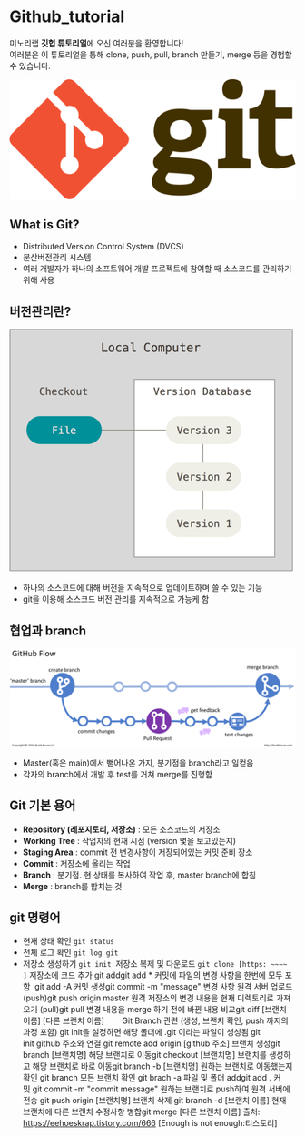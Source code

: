 # Github_tutorial  
  
미노리랩 **깃헙 튜토리얼**에 오신 여러분을 환영합니다!  
여러분은 이 튜토리얼을 통해 clone, push, pull, branch 만들기, merge 등을 경험할 수 있습니다.  

![git](./img/Git.png)

## What is Git?  
- Distributed Version Control System (DVCS)
- 분산버전관리 시스템
- 여러 개발자가 하나의 소프트웨어 개발 프로젝트에 참여할 때 소스코드를 관리하기 위해 사용

## 버전관리란?
![version](./img/version.png)
- 하나의 소스코드에 대해 버전을 지속적으로 업데이트하며 쓸 수 있는 기능  
- git을 이용해 소스코드 버전 관리를 지속적으로 가능케 함  

## 협업과 branch
![branch](./img/branch.png)
- Master(혹은 main)에서 뻗어나온 가지, 분기점을 branch라고 일컫음  
- 각자의 branch에서 개발 후 test를 거쳐 merge를 진행함  

## Git 기본 용어
- **Repository (레포지토리, 저장소)** : 모든 소스코드의 저장소
- **Working Tree** : 작업자의 현재 시점 (version 몇을 보고있는지)
- **Staging Area** : commit 전 변경사항이 저장되어있는 커밋 준비 장소
- **Commit** : 저장소에 올리는 작업
- **Branch** : 분기점. 현 상태를 복사하여 작업 후, master branch에 합침
- **Merge** : branch를 합치는 것

## git 명령어
- 현재 상태 확인 `git status`  
- 전체 로그 확인 `git log git`  
- 저장소 생성하기 `git init`  
저장소 복제 및 다운로드 `git clone [https: ~~~~ ]` 저장소에 코드 추가
git addgit add * 커밋에 파일의 변경 사항을 한번에 모두 포함  git add -A 커밋 생성git commit -m "message" 변경 사항 원격 서버 업로드 (push)git push origin master 원격 저장소의 변경 내용을 현재 디렉토리로 가져오기 (pull)git pull 변경 내용을 merge 하기 전에 바뀐 내용 비교git diff [브랜치 이름] [다른 브랜치 이름]        Git Branch 관련 (생성, 브랜치 확인, push 까지의 과정 포함) git init을 설정하면 해당 폴더에 .git 이라는 파일이 생성됨 git init github 주소와 연결 git remote add origin [github 주소] 브랜치 생성git branch [브랜치명] 해당 브랜치로 이동git checkout [브랜치명] 브랜치를 생성하고 해당 브랜치로 바로 이동git branch -b [브랜치명] 원하는 브랜치로 이동했는지 확인 git branch 모든 브랜치 확인 git brach -a 파일 및 폴더 addgit add . 커밋 git commit -m "commit message" 원하는 브랜치로 push하여 원격 서버에 전송 git push origin [브랜치명] 브랜치 삭제 git branch -d [브랜치 이름] 현재 브랜치에 다른 브랜치 수정사항 병합git merge [다른 브랜치 이름]
출처: https://eehoeskrap.tistory.com/666 [Enough is not enough:티스토리]
